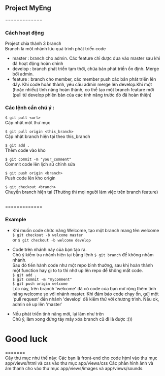 ## Project MyEng
=============

### Cách hoạt động
Project chia thành 3 branch<br>
Branch là một nhánh lưu quá trình phát triển code

- master : branch cho admin. Các feature chỉ được đưa vào master sau khi đã hoạt động hoàn chỉnh
- develop : branch phát triển tạm thời, chứa bản phát triển ổn định. Merge bởi admin. 
- feature : branch cho member, các member push các bản phát triển lên đây. Khi code hoàn thành, 
yêu cầu admin merge lên develop.Khi một (hoặc nhiều) tính năng hoàn thành, co thể tạo một branch feature mới (pull từ develop phiên bản của các tính năng trước đó đã hoàn thiện)

### Các lệnh cần chú ý :

`$ git pull <url>`<br>
 Cập nhật một thư mục 

 `$ git pull origin <this_branch>`<br>
 Cập nhật branch hiện tại theo this_branch<br>

`$ git add .`<br>Thêm code vào kho

`$ git commit -m "your_comment"`
<br>Commit code lên lịch sử chỉnh sửa

`$ git push origin <branch>`
<br>Push code lên kho origin 

`$ git checkout <branch>`
<br>Chuyển branch hiện tại (Thường thì mọi người làm việc trên branch feature)

<br>
=============

### Example 
- Khi muốn code chức năng Welcome, tạo một branch mang tên welcome <br>`$ git checkout -b welcome master`<br>or `$ git checkout -b welcome develop`

- Code trên nhánh này của bạn tạo ra.<br>Chú ý kiểm tra nhánh hiện tại bằng lệnh `$ git branch` để không nhầm nhánh. <br>
Sau đó tiến hành code như một repo bình thường, sau khi hoàn thành một function hay gì to to thì nhớ up lên repo để không mất code.<br>
`$ git add .`<br>
`$ git commit -m "mycomment"`<br>
`$ git push origin welcome`<br>
Lúc này, trên branch 'welcome' đã có code của bạn mở rộng thêm tính năng welcome so với nhánh master. Khi đảm bảo code chạy ổn, gửi một 'pull request' đến nhánh 'develop' để kiểm thử với chương trình. Nếu ok, admin sẽ up lên 'master'
- Nếu phát triển tính năng mới, lại làm như trên<br>Chú ý, làm xong đừng táy máy xóa branch cũ đi là được :)))




# Good luck 

=======
<br>
Cây thư mục như thế này:
Các bạn là front-end cho code html vào thư mục app/views/html và css vào thư mục app/views/css
Các phần hình ảnh và âm thanh cho vào thư mục app/views/images và app/views/sounds

